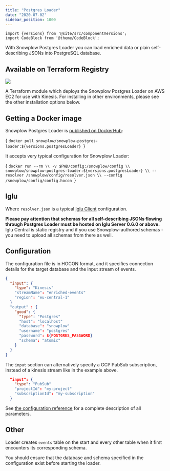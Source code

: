 ```yaml
---
title: "Postgres Loader"
date: "2020-07-02"
sidebar_position: 1000
---
```


```mdx-code-block
import {versions} from '@site/src/componentVersions';
import CodeBlock from '@theme/CodeBlock';
```


With Snowplow Postgres Loader you can load enriched data or plain self-describing JSONs into PostgreSQL database.

## Available on Terraform Registry

[![](https://img.shields.io/static/v1?label=Terraform&message=Registry&color=7B42BC&logo=terraform)](https://registry.terraform.io/modules/snowplow-devops/postgres-loader-kinesis-ec2/aws/latest)

A Terraform module which deploys the Snowplow Postgres Loader on AWS EC2 for use with Kinesis. For installing in other environments, please see the other installation options below.

## Getting a Docker image

Snowplow Postgres Loader is [published on DockerHub](https://hub.docker.com/r/snowplow/snowplow-postgres-loader):

<CodeBlock language="bash">{
`docker pull snowplow/snowplow-postgres-loader:${versions.postgresLoader}
`}</CodeBlock>

It accepts very typical configuration for Snowplow Loader:

<CodeBlock language="bash">{
`docker run --rm \\
  -v $PWD/config:/snowplow/config \\
  snowplow/snowplow-postgres-loader:${versions.postgresLoader} \\
  --resolver /snowplow/config/resolver.json \\
  --config /snowplow/config/config.hocon
`}</CodeBlock>

## Iglu

Where `resolver.json` is a typical [Iglu Client](/docs/pipeline-components-and-applications/iglu/iglu-resolver/index.md) configuration.

**Please pay attention that schemas for all self-describing JSONs flowing through Postgres Loader must be hosted on Iglu Server 0.6.0 or above.**  
Iglu Central is static registry and if you use Snowplow-authored schemas - you need to upload all schemas from there as well.

## Configuration

The configuration file is in HOCON format, and it specifies connection details for the target database and the input stream of events.

```json
{
  "input": {
    "type": "Kinesis"
    "streamName": "enriched-events"
    "region": "eu-central-1"
  }
  "output" : {
    "good": {
      "type": "Postgres"
      "host": "localhost"
      "database": "snowplow"
      "username": "postgres"
      "password": ${POSTGRES_PASSWORD}
      "schema": "atomic"
    }
  }
}
```

The `input` section can alternatively specify a GCP PubSub subscription, instead of a kinesis stream like in the example above.

```json
  "input": {
    "type": "PubSub"
    "projectId": "my-project"
    "subscriptionId": "my-subscription"
  }
```

See [the configuration reference](/docs/pipeline-components-and-applications/loaders-storage-targets/snowplow-postgres-loader/postgres-loader-configuration-reference/index.md) for a complete description of all parameters.

## Other

Loader creates `events` table on the start and every other table when it first encounters its corresponding schema.

You should ensure that the database and schema specified in the configuration exist before starting the loader. 